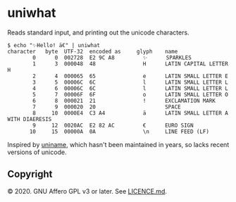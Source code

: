 # uniwhat

Reads standard input, and printing out the unicode characters.

    $ echo "✨Hello! ä€" | uniwhat
    character   byte  UTF-32  encoded as     glyph    name
            0      0  002728  E2 9C A8         ✨      SPARKLES
            1      3  000048  48               H      LATIN CAPITAL LETTER H
            2      4  000065  65               e      LATIN SMALL LETTER E
            3      5  00006C  6C               l      LATIN SMALL LETTER L
            4      6  00006C  6C               l      LATIN SMALL LETTER L
            5      7  00006F  6F               o      LATIN SMALL LETTER O
            6      8  000021  21               !      EXCLAMATION MARK
            7      9  000020  20                      SPACE
            8     10  0000E4  C3 A4            ä      LATIN SMALL LETTER A WITH DIAERESIS
            9     12  0020AC  E2 82 AC         €      EURO SIGN
           10     15  00000A  0A               \n     LINE FEED (LF)

Inspired by [uniname](), which hasn't been maintained in years, so lacks recent versions of unicode.

## Copyright

© 2020. GNU Affero GPL v3 or later. See [LICENCE.md](LICENCE.md).

